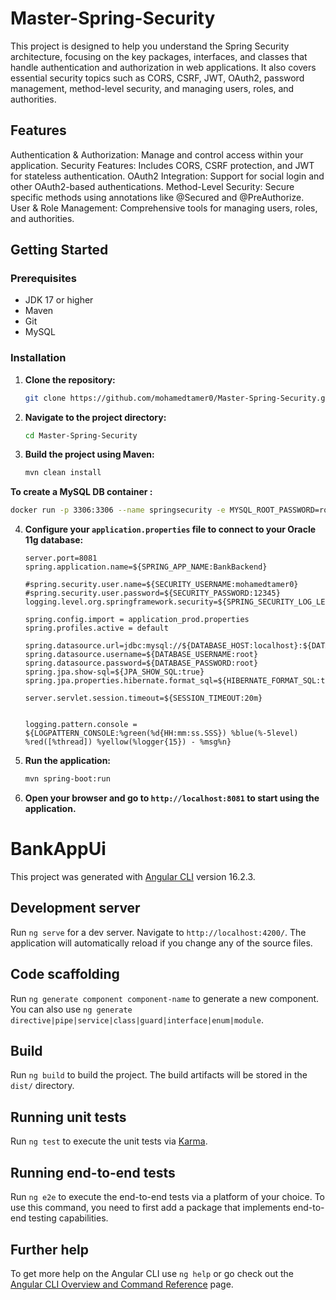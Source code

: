 # Master-Spring-Security

This project is designed to help you understand the Spring Security architecture, focusing on the key packages, interfaces, and classes that handle authentication and authorization in web applications. It also covers essential security topics such as CORS, CSRF, JWT, OAuth2, password management, method-level security, and managing users, roles, and authorities.

## Features
Authentication & Authorization: Manage and control access within your application.
Security Features: Includes CORS, CSRF protection, and JWT for stateless authentication.
OAuth2 Integration: Support for social login and other OAuth2-based authentications.
Method-Level Security: Secure specific methods using annotations like @Secured and @PreAuthorize.
User & Role Management: Comprehensive tools for managing users, roles, and authorities.

## Getting Started

### Prerequisites

- JDK 17 or higher
- Maven
- Git
- MySQL

### Installation

1. **Clone the repository:**

    ```bash
    git clone https://github.com/mohamedtamer0/Master-Spring-Security.git
    ```

2. **Navigate to the project directory:**

    ```bash
    cd Master-Spring-Security
    ```

3. **Build the project using Maven:**

    ```bash
    mvn clean install
    ```
**To create a MySQL DB container :**

```bash
docker run -p 3306:3306 --name springsecurity -e MYSQL_ROOT_PASSWORD=root -e MYSQL_DATABASE=bankbackend -d mysql
```

4. **Configure your `application.properties` file to connect to your Oracle 11g database:**

    ```properties
    server.port=8081
    spring.application.name=${SPRING_APP_NAME:BankBackend}
    
    #spring.security.user.name=${SECURITY_USERNAME:mohamedtamer0}
    #spring.security.user.password=${SECURITY_PASSWORD:12345}
    logging.level.org.springframework.security=${SPRING_SECURITY_LOG_LEVEL:TRACE}
    
    spring.config.import = application_prod.properties
    spring.profiles.active = default
    
    spring.datasource.url=jdbc:mysql://${DATABASE_HOST:localhost}:${DATABASE_PORT:3306}/${DATABASE_NAME:bankbackend}
    spring.datasource.username=${DATABASE_USERNAME:root}
    spring.datasource.password=${DATABASE_PASSWORD:root}
    spring.jpa.show-sql=${JPA_SHOW_SQL:true}
    spring.jpa.properties.hibernate.format_sql=${HIBERNATE_FORMAT_SQL:true}
    
    server.servlet.session.timeout=${SESSION_TIMEOUT:20m}
    
    
    logging.pattern.console = ${LOGPATTERN_CONSOLE:%green(%d{HH:mm:ss.SSS}) %blue(%-5level) %red([%thread]) %yellow(%logger{15}) - %msg%n}
    ```

5. **Run the application:**

    ```bash
    mvn spring-boot:run
    ```

6. **Open your browser and go to `http://localhost:8081` to start using the application.**











##
# BankAppUi

This project was generated with [Angular CLI](https://github.com/angular/angular-cli) version 16.2.3.

## Development server

Run `ng serve` for a dev server. Navigate to `http://localhost:4200/`. The application will automatically reload if you change any of the source files.

## Code scaffolding

Run `ng generate component component-name` to generate a new component. You can also use `ng generate directive|pipe|service|class|guard|interface|enum|module`.

## Build

Run `ng build` to build the project. The build artifacts will be stored in the `dist/` directory.

## Running unit tests

Run `ng test` to execute the unit tests via [Karma](https://karma-runner.github.io).

## Running end-to-end tests

Run `ng e2e` to execute the end-to-end tests via a platform of your choice. To use this command, you need to first add a package that implements end-to-end testing capabilities.

## Further help

To get more help on the Angular CLI use `ng help` or go check out the [Angular CLI Overview and Command Reference](https://angular.io/cli) page.
